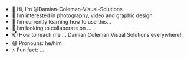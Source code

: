 - 👋 Hi, I’m @Damian-Coleman-Visual-Solutions
- 👀 I’m interested in photography, video and graphic design
- 🌱 I’m currently learning how to use this...
- 💞️ I’m looking to collaborate on ...
- 📫 How to reach me ... Damian Coleman Visual Solutions everywhere! 
- 😄 Pronouns: he/him
- ⚡ Fun fact: ...

<!---
Damian-Coleman-Visual-Solutions/Damian-Coleman-Visual-Solutions is a ✨ special ✨ repository because its `README.md` (this file) appears on your GitHub profile.
You can click the Preview link to take a look at your changes.
--->
